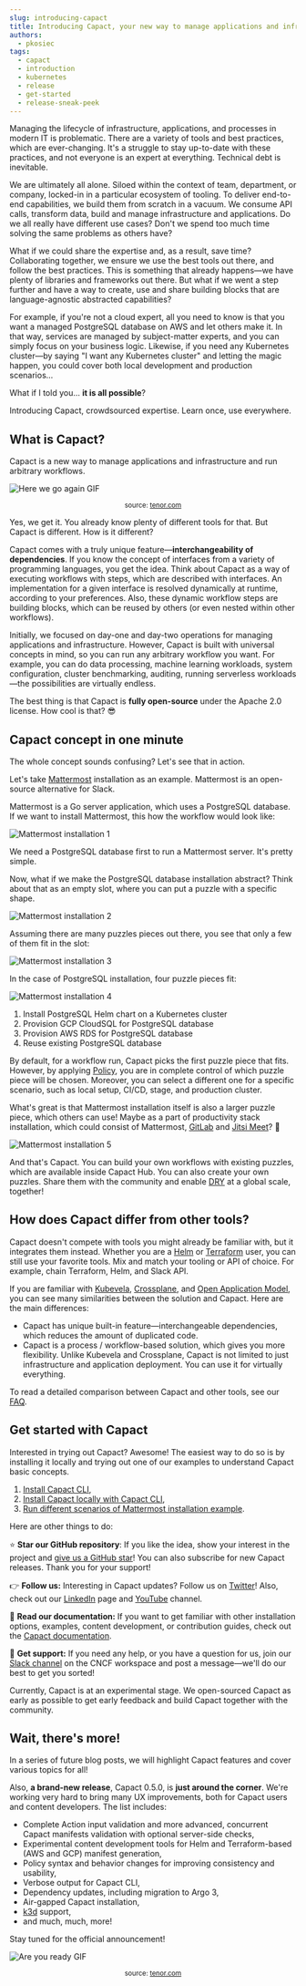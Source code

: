 ```yaml
---
slug: introducing-capact
title: Introducing Capact, your new way to manage applications and infrastructure
authors:
  - pkosiec
tags:
  - capact
  - introduction
  - kubernetes
  - release
  - get-started
  - release-sneak-peek
---
```


Managing the lifecycle of infrastructure, applications, and processes in modern IT is problematic.
There are a variety of tools and best practices, which are ever-changing. It's a struggle to stay up-to-date with these practices, and not everyone is an expert at everything. Technical debt is inevitable.

We are ultimately all alone. Siloed within the context of team, department, or company, locked-in in a particular ecosystem of tooling. To deliver end-to-end capabilities, we build them from scratch in a vacuum. We consume API calls, transform data, build and manage infrastructure and applications. Do we all really have different use cases? Don't we spend too much time solving the same problems as others have?

What if we could share the expertise and, as a result, save time? Collaborating together, we ensure we use the best tools out there, and follow the best practices. This is something that already happens—we have plenty of libraries and frameworks out there. But what if we went a step further and have a way to create, use and share building blocks that are language-agnostic abstracted capabilities?

For example, if you're not a cloud expert, all you need to know is that you want a managed PostgreSQL database on AWS and let others make it. In that way, services are managed by subject-matter experts, and you can simply focus on your business logic. Likewise, if you need any Kubernetes cluster—by saying "I want any Kubernetes cluster" and letting the magic happen, you could cover both local development and production scenarios...

What if I told you... **it is all possible**?

<!--truncate-->

Introducing Capact, crowdsourced expertise. Learn once, use everywhere.

## What is Capact?

Capact is a new way to manage applications and infrastructure and run arbitrary workflows. 

![Here we go again GIF](./assets/here-we-go-again-again.gif) <center><small>source: <a href="https://tenor.com/view/here-wego-again-again-ohboy-sigh-captain-america-gif-15496881" target="_blank">tenor.com</a></small></center>

Yes, we get it. You already know plenty of different tools for that. But Capact is different. How is it different?

Capact comes with a truly unique feature—**interchangeability of dependencies**. If you know the concept of interfaces from a variety of programming languages, you get the idea. Think about Capact as a way of executing workflows with steps, which are described with interfaces. An implementation for a given interface is resolved dynamically at runtime, according to your preferences. Also, these dynamic workflow steps are building blocks, which can be reused by others (or even nested within other workflows).

Initially, we focused on day-one and day-two operations for managing applications and infrastructure. However, Capact is built with universal concepts in mind, so you can run any arbitrary workflow you want. For example, you can do data processing, machine learning workloads, system configuration, cluster benchmarking, auditing, running serverless workloads—the possibilities are virtually endless.

The best thing is that Capact is **fully open-source** under the Apache 2.0 license. How cool is that? 😎

## Capact concept in one minute

The whole concept sounds confusing? Let's see that in action.

Let's take [Mattermost](https://mattermost.com/) installation as an example. Mattermost is an open-source alternative for Slack.

Mattermost is a Go server application, which uses a PostgreSQL database. If we want to install Mattermost, this how the workflow would look like:

![Mattermost installation 1](./assets/capact-example1.svg)

We need a PostgreSQL database first to run a Mattermost server. It's pretty simple.

Now, what if we make the PostgreSQL database installation abstract? Think about that as an empty slot, where you can put a puzzle with a specific shape.

![Mattermost installation 2](./assets/capact-example2.svg)

Assuming there are many puzzles pieces out there, you see that only a few of them fit in the slot:

![Mattermost installation 3](./assets/capact-example3.svg)

In the case of PostgreSQL installation, four puzzle pieces fit:

![Mattermost installation 4](./assets/capact-example4.svg)

1. Install PostgreSQL Helm chart on a Kubernetes cluster
1. Provision GCP CloudSQL for PostgreSQL database
1. Provision AWS RDS for PostgreSQL database
1. Reuse existing PostgreSQL database

By default, for a workflow run, Capact picks the first puzzle piece that fits. However, by applying [Policy](/docs/feature/policies/overview), you are in complete control of which puzzle piece will be chosen. Moreover, you can select a different one for a specific scenario, such as local setup, CI/CD, stage, and production cluster.

What's great is that Mattermost installation itself is also a larger puzzle piece, which others can use! Maybe as a part of productivity stack installation, which could consist of Mattermost, [GitLab](https://about.gitlab.com/) and [Jitsi Meet](https://jitsi.org/jitsi-meet/)? 🤔

![Mattermost installation 5](./assets/capact-example5.svg)

And that's Capact. You can build your own workflows with existing puzzles, which are available inside Capact Hub. You can also create your own puzzles. Share them with the community and enable [DRY](https://en.wikipedia.org/wiki/Don%27t_repeat_yourself) at a global scale, together!

## How does Capact differ from other tools?

Capact doesn't compete with tools you might already be familiar with, but it integrates them instead. Whether you are a [Helm](https://helm.sh) or [Terraform](https://terraform.io) user, you can still use your favorite tools. Mix and match your tooling or API of choice. For example, chain Terraform, Helm, and Slack API.

If you are familiar with [Kubevela](https://kubevela.io/), [Crossplane](https://crossplane.io/), and [Open Application Model](https://oam.dev/), you can see many similarities between the solution and Capact. Here are the main differences:
- Capact has unique built-in feature—interchangeable dependencies, which reduces the amount of duplicated code.
- Capact is a process / workflow-based solution, which gives you more flexibility. Unlike Kubevela and Crossplane, Capact is not limited to just infrastructure and application deployment. You can use it for virtually everything.

To read a detailed comparison between Capact and other tools, see our [FAQ](/docs/faq#how-does-capact-compare-to).

## Get started with Capact

Interested in trying out Capact? Awesome! The easiest way to do so is by installing it locally and trying out one of our examples to understand Capact basic concepts.

1. [Install Capact CLI](/docs/cli/getting-started),
1. [Install Capact locally with Capact CLI](/docs/installation/local),
1. [Run different scenarios of Mattermost installation example](/docs/example/mattermost-installation).  

Here are other things to do: 

⭐ **Star our GitHub repository**: If you like the idea, show your interest in the project and [give us a GitHub star](https://github.com/capactio/capact)! You can also subscribe for new Capact releases. Thank you for your support!

👉 **Follow us:** Interesting in Capact updates? Follow us on [Twitter](https://twitter.com/capactio)! Also, check out our [LinkedIn](https://www.linkedin.com/company/72586376) page and [YouTube](https://www.youtube.com/channel/UCajXtDttqVuZ_Bl7M3_qA8w) channel.

📖 **Read our documentation:** If you want to get familiar with other installation options, examples, content development, or contribution guides, check out the [Capact documentation](/docs).

🤔 **Get support:** If you need any help, or you have a question for us, join our [Slack channel](/slack) on the CNCF workspace and post a message—we'll do our best to get you sorted!

Currently, Capact is at an experimental stage. We open-sourced Capact as early as possible to get early feedback and build Capact together with the community.

## Wait, there's more!

In a series of future blog posts, we will highlight Capact features and cover various topics for all!

Also, **a brand-new release**, Capact 0.5.0, is **just around the corner**. We're working very hard to bring many UX improvements, both for Capact users and content developers. The list includes:
- Complete Action input validation and more advanced, concurrent Capact manifests validation with optional server-side checks,
- Experimental content development tools for Helm and Terraform-based (AWS and GCP) manifest generation,
- Policy syntax and behavior changes for improving consistency and usability,
- Verbose output for Capact CLI,
- Dependency updates, including migration to Argo 3,
- Air-gapped Capact installation,
- [k3d](https://k3d.io) support,
- and much, much, more!

Stay tuned for the official announcement!

![Are you ready GIF](./assets/are-you-ready.gif) <center><small>source: <a href="https://tenor.com/view/are-you-ready-gif-5011220" target="_blank">tenor.com</a></small></center>
